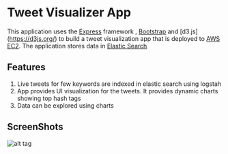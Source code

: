 # Tweet Visualizer App

This application uses the [Express](https://expressjs.com/) framework , [Bootstrap](http://getbootstrap.com/) and [d3.js] (https://d3js.org/) to build a tweet visualization app that is deployed to [AWS EC2](http://aws.amazon.com). The application stores data in [Elastic Search](http://aws.amazon.com/elasticsearch/)

## Features
1. Live tweets for few keywords are indexed in elastic search using logstah
2. App provides UI visualization for the tweets. It provides dynamic charts showing top hash tags
3. Data can be explored using charts

## ScreenShots
![alt tag](https://cloud.githubusercontent.com/assets/23145157/23626384/b0ed2d2e-027a-11e7-93de-36b90da85735.png)
